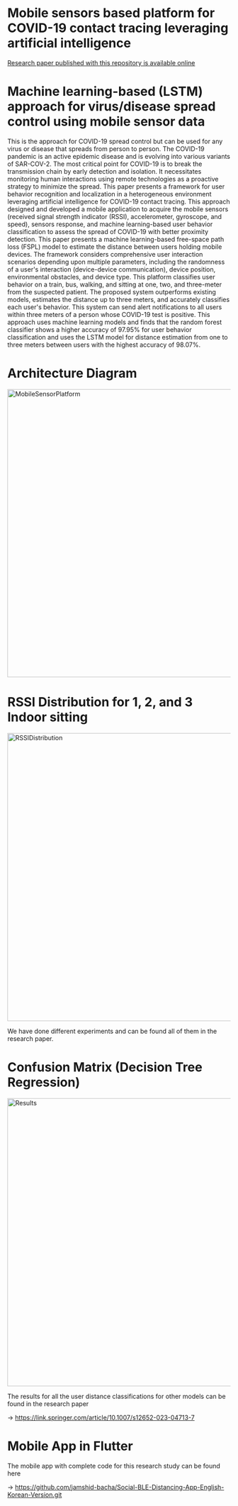 # Mobile sensors based platform for COVID-19 contact tracing leveraging artificial intelligence

[Research paper published with this repository is available online](https://link.springer.com/article/10.1007/s12652-023-04713-7)


# Machine learning-based (LSTM) approach for virus/disease spread control using mobile sensor data

This is the approach for COVID-19 spread control but can be used for any virus or disease that spreads from person to person.
The COVID-19 pandemic is an active epidemic disease and is evolving into various variants of SAR-COV-2. The most critical point for COVID-19 is to break the transmission chain by early detection and isolation. It necessitates monitoring human interactions using remote technologies as a proactive strategy to minimize the spread. This paper presents a framework for user behavior recognition and localization in a heterogeneous environment leveraging artificial intelligence for COVID-19 contact tracing. This approach designed and developed a mobile application to acquire the mobile sensors (received signal strength indicator (RSSI), accelerometer, gyroscope, and speed), sensors response, and machine learning-based user behavior classification to assess the spread of COVID-19 with better proximity detection. This paper presents a machine learning-based free-space path loss (FSPL) model to estimate the distance between users holding mobile devices. The framework considers comprehensive user interaction scenarios depending upon multiple parameters, including the randomness of a user's interaction (device-device communication), device position, environmental obstacles, and device type. This platform classifies user behavior on a train, bus, walking, and sitting at one, two, and three-meter from the suspected patient. The proposed system outperforms existing models, estimates the distance up to three meters, and accurately classifies each user's behavior. This system can send alert notifications to all users within three meters of a person whose COVID-19 test is positive. This approach uses machine learning models and finds that the random forest classifier shows a higher accuracy of 97.95% for user behavior classification and uses the LSTM model for distance estimation from one to three meters between users with the highest accuracy of 98.07%.


# Architecture Diagram

<img src="https://github.com/user-attachments/assets/1afcc426-ddef-4d6e-8faf-7dff235b7f7c" alt="MobileSensorPlatform" style="width: 650px;"/>



# RSSI Distribution for 1, 2, and 3 Indoor sitting

<img src="https://github.com/user-attachments/assets/286dae62-3e6f-443b-8c8c-4efad12d40a1" alt="RSSIDistribution" style="width: 650px;"/>

We have done different experiments and can be found all of them in the research paper.

# Confusion Matrix (Decision Tree Regression)

<img src="https://github.com/user-attachments/assets/99b6b380-6148-47bc-96a4-bf1eaadc0258" alt="Results" style="width: 650px;"/>


The results for all the user distance classifications for other models can be found in the research paper

&#8594;   https://link.springer.com/article/10.1007/s12652-023-04713-7

# Mobile App in Flutter
The mobile app with complete code for this research study can be found here

&#8594;   https://github.com/jamshid-bacha/Social-BLE-Distancing-App-English-Korean-Version.git




